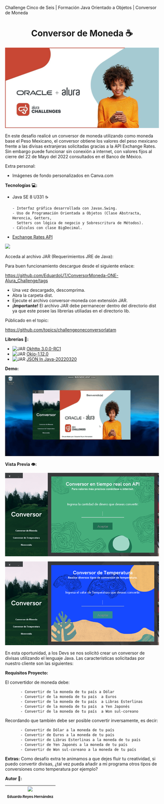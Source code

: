 Challenge Cinco de Seis | Formación Java Orientado a Objetos | Conversor de Moneda

<h1 align="center">Conversor de Moneda ☕</h1>

![Challenge Oracle Next Education + Alura Banner](https://raw.githubusercontent.com/EduardoUT/ConversorMoneda-ONE-Alura_Challenge/master/src/Imagenes/challengeImage.jpg)

En este desafio realicé un conversor de moneda utilizando como moneda base el Peso Mexicano, el conversor
obtiene los valores del peso mexicano frente a las divisas extranjeras solicitadas gracias a la API Exchange Rates.
Sin embargo puede funcionar sin conexión a internet, con valores fijos al cierre del 22 de Mayo del 2022 consultados
en el Banco de México.

Extra personal:
- Imágenes de fondo personalizados en Canva.com

**Tecnologías 💻:**

   - Java SE 8 U331 ☕
            
         - Interfaz gráfica desarrollada con Javax.Swing.
         - Uso de Programación Orientada a Objetos (Clase Abstracta, Herencia, Getters, 
           Setters con lógica de negocio y Sobrescritura de Métodos).
         - Cálculos con clase BigDecimal.
   - <a href="https://apilayer.com/marketplace/exchangerates_data-api">Exchange Rates API</a>  
  <img src="https://assets.apilayer.com/apis/exchangerates_data.png">
  

Acceda al archivo JAR (Requerimientos JRE de Java):

Para buen funcionamiento descargue desde el siguiente enlace:

https://github.com/EduardoUT/ConversorMoneda-ONE-Alura_Challenge/tags

  - Una vez descargado, descomprima.
  - Abra la carpeta dist.
  - Ejecute el archivo conversor-moneda con extensión JAR.
  - **¡Importante!** El archivo JAR debe permanecer dentro del directorio dist ya que este posee las librerías utiliadas en el directorio lib.

Públicado en el topic:

https://github.com/topics/challengeoneconversorlatam


**Librerías 📖:**
   
   - ![JAR](https://img.shields.io/badge/OkHttp--3.0.0--RC1-JAR-blue) <a href="https://repo1.maven.org/maven2/com/squareup/okhttp3/okhttp/3.0.0-RC1/okhttp-3.0.0-RC1.jar">Okhttp 3.0.0-RC1</a>
   - ![JAR](https://img.shields.io/badge/Okio--1.12.0-JAR-blue) <a href="https://repo1.maven.org/maven2/com/squareup/okio/okio/1.12.0/okio-1.12.0.jar">Okio-1.12.0</a>
   - ![JAR](https://img.shields.io/badge/JSON--In--Java--20220320-JAR-blue) <a href="https://repo1.maven.org/maven2/org/json/json/20220320/json-20220320.jar">JSON In Java-20220320</a>

**Demo:**

![Gif demo de Conversión de Moneda](https://raw.githubusercontent.com/EduardoUT/ConversorMoneda-ONE-Alura_Challenge/master/src/Imagenes/conversorMonedaDemo.gif)

**Vista Previa 👁️:**

![Vista Previa Interfaz Conversor de Moneda](https://raw.githubusercontent.com/EduardoUT/ConversorMoneda-ONE-Alura_Challenge/master/src/Imagenes/interfazcurrency.PNG)

![Vista Previa Interfaz Conversor de Temperatura](https://raw.githubusercontent.com/EduardoUT/ConversorMoneda-ONE-Alura_Challenge/master/src/Imagenes/interfaztemperatura.PNG)

En esta oportunidad, a los Devs se nos solicitó crear un conversor de divisas utilizando el lenguaje Java. Las características solicitadas por nuestro cliente son las siguientes:

**Requisitos Proyecto:**

El convertidor de moneda debe:

           - Convertir de la moneda de tu país a Dólar
           - Convertir de la moneda de tu país  a Euros
           - Convertir de la moneda de tu país  a Libras Esterlinas
           - Convertir de la moneda de tu país  a Yen Japonés
           - Convertir de la moneda de tu país  a Won sul-coreano

Recordando que también debe ser posible convertir inversamente, es decir:

           - Convertir de Dólar a la moneda de tu país
           - Convertir de Euros a la moneda de tu país
           - Convertir de Libras Esterlinas a la moneda de tu país
           - Convertir de Yen Japonés a la moneda de tu país
           - Convertir de Won sul-coreano a la moneda de tu país

**Extras:**
Como desafío extra te animamos a que dejes fluir tu creatividad, si puedo convertir divisas, ¿tal vez pueda añadir a mi programa otros tipos de conversiones como temperatura por ejemplo?

**Autor 🧑:**

| [<img src="https://avatars.githubusercontent.com/u/60370547?s=400&u=c31036d0dc68db0d1fe71e36211360a84fc923f8&v=4" width=115><br><sub>Eduardo Reyes Hernández</sub>](https://github.com/EduardoUT) |
| :---: |
